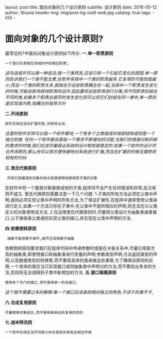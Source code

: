 layout:     post
title:      面向对象的几个设计原则
subtitle:   设计原则
date:       2018-05-12
author:     Shuxia
header-img: img/post-bg-ios9-web.jpg
catalog: true
tags:
    - iOS -

# 面向对象的几个设计原则?
最常见的7中面向对象设计原则如下所示:
**一.单一职责原则**
    
    一个类只负责相应领域的中的相应职责;
*这句话或许可以换一种说法:就一个类而言,应该只有一个引起它变化的原因.单一原则告诉我们一个类不能太累,在软件系统中一个类的职责越多,它复用的可能性就越小,而且一个类的职责太多,就相当于这些职责耦合在一起,当其中一个职责发生变化的时候,可能会影响其他职责的运作.因此要将这些职责进行分离,将不同职责封装在不同的类,如果多个职责总是同时发生变化则可以将它们封装在同一类中,单一原则是实现高内聚,低耦合的指导方针*
    
    
**二.开闭原则**
   
    软件实体应该对扩展开放,对修改关闭.

*这里的软件实体可以指一个软件模块,一个有多个之类组成的局部结构或则是一个独立的类.
 任何一个软件都会面临一个需求不断增加的问题,当我们的类面对新的新的需求的时候,我们应该尽量保证系统的设计框架是稳定的.如果一个软件的设计符合开闭原则,那么他可以很方便快捷地对系统进行扩展,而且在扩展的时候无需修改现有的代码*
    
    
**三.里氏代换原则**  
     
     所有引用基类的对象的地方能够透明地使用其子类的对象
在软件中将一个基类对象替换成他的子类,程序将不会产生任何错误和异常,反过来则不成立.
里氏代换原则需要注意一下几个问题:
1.子类的所有方法必须在父类中声明,或则必须实现父类中声明的所有方法,为了保证扩展性,在程序中通常使用父类来进行定义,如果一个方法只存在子类中,在父类中不提供相应的声明,则无法在以父类定义的对象使用该方法.
2.在运用里氏代换原则时,尽量把父类设计为抽象类或者接口,让子类继承父类或则实现父类的接口,并实现在父类中声明的方法.
   
**四.依赖倒转原则**
     
     抽象不能依赖于细节,细节应该依赖于抽象
依赖倒转原则要求我们在程序代码中传递参数时或是在关联关系中,尽量引用层次高的抽象类,即使用接口和抽象类进行变量的声明,参数类型声明,方法返回类型的声明,以及数据类型的转换等,而不要用具体的类来做这些事情.为了确保该原则的应用,一个具体的类应当只实现接口或则抽象类中声明过的方法,而不要给出多余的方法,否则将无法调用到子类中新增加的方法.
**五.接口隔离原则**
 
    使用多个专门的接口,而不是用单一的总接口.

*这个就不需要过多的解释:每一个接口应该承担相对独立的角色,不该干的事不干,*

**六.合成复用原则**

    尽量使用对象组合,而不是继承来达到复用的目的
    
**七.迪米特法则**
 
    一个软件实体应当尽可能少的与其他实体发生相互作用
    

